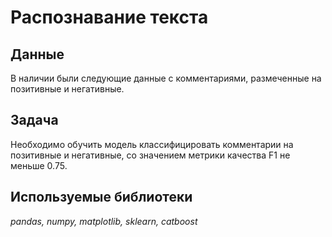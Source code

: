 # Распознавание текста


## Данные

В наличии были следующие данные с комментариями, размеченные на позитивные и негативные.

## Задача

Необходимо обучить модель классифицировать комментарии на позитивные и негативные, со значением метрики качества F1 не меньше 0.75. 

## Используемые библиотеки
*pandas, numpy, matplotlib, sklearn, catboost*
